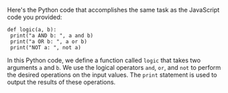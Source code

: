 Here's the Python code that accomplishes the same task as the JavaScript code you provided:
```
def logic(a, b):
 print("a AND b: ", a and b)
 print("a OR b: ", a or b)
 print("NOT a: ", not a)
```
In this Python code, we define a function called `logic` that takes two arguments `a` and `b`. We use the logical operators `and`, `or`, and `not` to perform the desired operations on the input values. The `print` statement is used to output the results of these operations.

